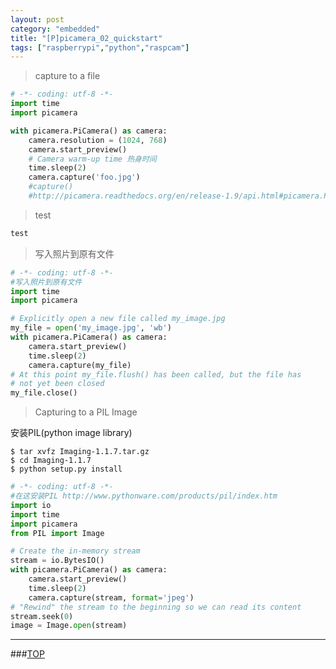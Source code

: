 ```yaml
---
layout: post
category: "embedded"
title: "[P]picamera_02_quickstart"
tags: ["raspberrypi","python","raspcam"]
---
```


<a name="top"></a>
> capture to a file



```python
# -*- coding: utf-8 -*-
import time
import picamera

with picamera.PiCamera() as camera:
    camera.resolution = (1024, 768)
    camera.start_preview()
    # Camera warm-up time 热身时间
    time.sleep(2)
    camera.capture('foo.jpg')
    #capture()
    #http://picamera.readthedocs.org/en/release-1.9/api.html#picamera.PiCamera.capture
```

> test

```python
test
```

> 写入照片到原有文件

```python
# -*- coding: utf-8 -*-
#写入照片到原有文件
import time
import picamera

# Explicitly open a new file called my_image.jpg
my_file = open('my_image.jpg', 'wb')
with picamera.PiCamera() as camera:
    camera.start_preview()
    time.sleep(2)
    camera.capture(my_file)
# At this point my_file.flush() has been called, but the file has
# not yet been closed
my_file.close()
```

> Capturing to a PIL Image 

安装PIL(python image library)  

```shell
$ tar xvfz Imaging-1.1.7.tar.gz
$ cd Imaging-1.1.7
$ python setup.py install
```

```python
# -*- coding: utf-8 -*-
#在这安装PIL http://www.pythonware.com/products/pil/index.htm
import io
import time
import picamera
from PIL import Image

# Create the in-memory stream
stream = io.BytesIO()
with picamera.PiCamera() as camera:
    camera.start_preview()
    time.sleep(2)
    camera.capture(stream, format='jpeg')
# "Rewind" the stream to the beginning so we can read its content
stream.seek(0)
image = Image.open(stream)
```


- - - 

###[TOP](#top)

